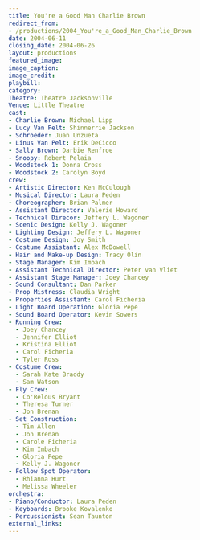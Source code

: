 ```yaml
---
title: You're a Good Man Charlie Brown
redirect_from:
- /productions/2004_You're_a_Good_Man_Charlie_Brown
date: 2004-06-11
closing_date: 2004-06-26
layout: productions
featured_image:
image_caption:
image_credit:
playbill:
category:
Theatre: Theatre Jacksonville
Venue: Little Theatre
cast:
- Charlie Brown: Michael Lipp
- Lucy Van Pelt: Shinnerrie Jackson
- Schroeder: Juan Unzueta
- Linus Van Pelt: Erik DeCicco
- Sally Brown: Darbie Renfroe
- Snoopy: Robert Pelaia
- Woodstock 1: Donna Cross
- Woodstock 2: Carolyn Boyd
crew:
- Artistic Director: Ken McCulough
- Musical Director: Laura Peden
- Choreographer: Brian Palmer
- Assistant Director: Valerie Howard
- Technical Direcor: Jeffery L. Wagoner
- Scenic Design: Kelly J. Wagoner
- Lighting Design: Jeffery L. Wagoner
- Costume Design: Joy Smith
- Costume Assistant: Alex McDowell
- Hair and Make-up Design: Tracy Olin
- Stage Manager: Kim Imbach
- Assistant Technical Director: Peter van Vliet
- Assistant Stage Manager: Joey Chancey
- Sound Consultant: Dan Parker
- Prop Mistress: Claudia Wright
- Properties Assistant: Carol Ficheria
- Light Board Operation: Gloria Pepe
- Sound Board Operator: Kevin Sowers
- Running Crew:
  - Joey Chancey
  - Jennifer Elliot
  - Kristina Elliot
  - Carol Ficheria
  - Tyler Ross
- Costume Crew:
  - Sarah Kate Braddy
  - Sam Watson
- Fly Crew:
  - Co'Relous Bryant
  - Theresa Turner
  - Jon Brenan
- Set Construction:
  - Tim Allen
  - Jon Brenan
  - Carole Ficheria
  - Kim Imbach
  - Gloria Pepe
  - Kelly J. Wagoner
- Follow Spot Operator:
  - Rhianna Hurt
  - Melissa Wheeler
orchestra:
- Piano/Conductor: Laura Peden
- Keyboards: Brooke Kovalenko
- Percussionist: Sean Taunton
external_links:
---
```

